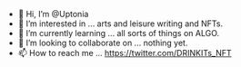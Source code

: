 - 👋 Hi, I’m @Uptonia
- 👀 I’m interested in ... arts and leisure writing and NFTs.
- 🌱 I’m currently learning ... all sorts of things on ALGO.
- 💞️ I’m looking to collaborate on ... nothing yet.
- 📫 How to reach me ... https://twitter.com/DRINKITs_NFT

<!---
Uptonia/Uptonia is a ✨ special ✨ repository because its `README.md` (this file) appears on your GitHub profile.
You can click the Preview link to take a look at your changes.
--->
